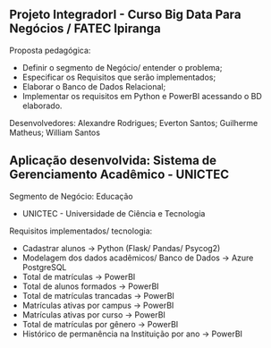 Projeto IntegradorI - Curso Big Data Para Negócios / FATEC Ipiranga
-------------------------------------------------------------------

Proposta pedagógica:
* Definir o segmento de Negócio/ entender o problema;
* Especificar os Requisitos que serão implementados;
* Elaborar o Banco de Dados Relacional;
* Implementar os requisitos em Python e PowerBI acessando o BD elaborado.

Desenvolvedores:
Alexandre Rodrigues; 
Everton Santos; 
Guilherme Matheus; 
William Santos

Aplicação desenvolvida: Sistema de Gerenciamento Acadêmico - UNICTEC 
-------------------------------------------------------------------
Segmento de Negócio: Educação
* UNICTEC - Universidade de Ciência e Tecnologia 

Requisitos implementados/ tecnologia:
- Cadastrar alunos -> Python (Flask/ Pandas/ Psycog2)
- Modelagem dos dados acadêmicos/ Banco de Dados -> Azure PostgreSQL 
- Total de matrículas -> PowerBI
- Total de alunos formados -> PowerBI
- Total de matrículas trancadas -> PowerBI
- Matrículas ativas por campus -> PowerBI
- Matrículas ativas por curso -> PowerBI
- Total de matrículas por gênero -> PowerBI
- Histórico de permanência na Instituição por ano -> PowerBI









